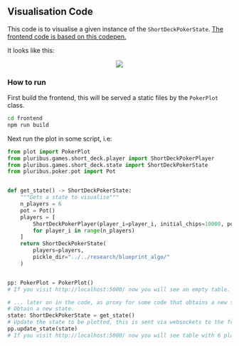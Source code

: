 ## Visualisation Code

This code is to visualise a given instance of the `ShortDeckPokerState`. [The frontend code is based on this codepen.](https://codepen.io/Rovak/pen/ExYeQar)

It looks like this:
<p align="center">
  <img src="https://github.com/fedden/pluribus-poker-AI/blob/develop/assets/visualisation.png">
</p>

### How to run

First build the frontend, this will be served a static files by the `PokerPlot` class.
```bash
cd frontend
npm run build
```

Next run the plot in some script, i.e:
```python
from plot import PokerPlot
from pluribus.games.short_deck.player import ShortDeckPokerPlayer
from pluribus.games.short_deck.state import ShortDeckPokerState
from pluribus.poker.pot import Pot


def get_state() -> ShortDeckPokerState:
    """Gets a state to visualise"""
    n_players = 6
    pot = Pot()
    players = [
        ShortDeckPokerPlayer(player_i=player_i, initial_chips=10000, pot=pot)
        for player_i in range(n_players)
    ]
    return ShortDeckPokerState(
        players=players, 
        pickle_dir="../../research/blueprint_algo/"
    )


pp: PokerPlot = PokerPlot()
# If you visit http://localhost:5000/ now you will see an empty table.

# ... later on in the code, as proxy for some code that obtains a new state ...
# Obtain a new state.
state: ShortDeckPokerState = get_state()
# Update the state to be plotted, this is sent via websockets to the frontend.
pp.update_state(state)
# If you visit http://localhost:5000/ now you will see table with 6 players.
```
